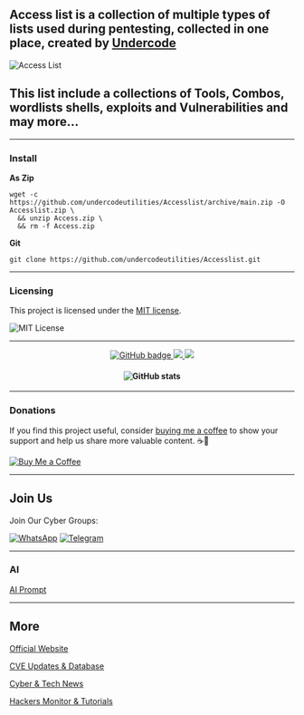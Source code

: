 ## Access list is a collection of multiple types of lists used during pentesting, collected in one place, created by [Undercode](https://undercode.help)
![Access List](https://imgur.com/WThk2ew.png)

## This list include a collections of Tools, Combos, wordlists shells, exploits and Vulnerabilities and may more…

- - -

### Install

**As Zip**
```
wget -c https://github.com/undercodeutilities/Accesslist/archive/main.zip -O Accesslist.zip \
  && unzip Access.zip \
  && rm -f Access.zip
```


**Git**
```
git clone https://github.com/undercodeutilities/Accesslist.git
```

- - -

### Licensing

This project is licensed under the [MIT license](LICENSE).

![MIT License](https://imgur.com/x4vQC6O.png)

- - -

<p align="center">
  <a href="https://github.com/undercodeutilities?tab=followers">
    <img src="https://img.shields.io/github/followers/undercodeutilities?logo=github&style=for-the-badge" alt="GitHub badge" />
  </a>
  <a href="http://twitter.com/undercodenews">
    <img src="https://img.shields.io/twitter/follow/undercodeupdate?color=blue&label=FOLLOW&logo=twitter&style=for-the-badge" />
  </a>
  <a href="https://www.youtube.com/undercode?sub_confirmation=1">
    <img src="https://img.shields.io/youtube/channel/subscribers/UCTxFOnRuDDAD6NIHis06QVA?label=Subscribe&logo=youtube&logoColor=red&style=for-the-badge" />
  </a>
</p>
<h4 align="center">
  <img src="https://github-readme-stats.vercel.app/api?username=undercodeutilities&show_icons=true&theme=algolia&count_private=true" alt="GitHub stats" />
</h4>

- - -

### Donations

If you find this project useful, consider [buying me a coffee](https://buymeacoffee.com/undercode) to show your support and help us share more valuable content. ☕💖

[![Buy Me a Coffee](https://img.shields.io/badge/Buy%20Me%20a%20Coffee-donate-yellow?logo=buy-me-a-coffee&logoColor=white)](https://buymeacoffee.com/undercode)

- - -

## Join Us

Join Our Cyber Groups:

[![WhatsApp](https://img.shields.io/badge/WhatsApp-25D366?style=for-the-badge&logo=whatsapp&logoColor=white)](https://chat.whatsapp.com/He7HQoHxaIv2S1h7KoEXdw)
[![Telegram](https://img.shields.io/badge/Telegram-0088cc?style=for-the-badge&logo=telegram&logoColor=white)](https://t.me/undercodeCommunity)


- - -


### AI

[AI Prompt](https://youtube.com/shorts/wVxWqGRVHAg?feature=share)


- - -


## More

[Official Website](https://Undercode.help)

[CVE Updates & Database ](https://dailycve.com)

[Cyber & Tech News](https://UndercodeNews.com)

[Hackers Monitor & Tutorials](https://UndercodeTesting.com)
